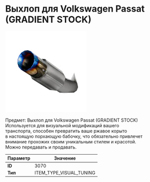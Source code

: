 # Выхлоп для Volkswagen Passat (GRADIENT STOCK)

![Item Image](../img/3070.webp?raw=true)

Предмет: Выхлоп для Volkswagen Passat (GRADIENT STOCK)<br>Используется для визуальной модификаций вашего<br>транспорта, способен превратить ваше ржавое корыто<br>в настоящую порхающую бабочку, что обязательно привлечет<br>внимание прохожих своим уникальным стилем и красотой.<br>Можно передавать и продавать.


| Параметр | Значение |
|----------|----------|
| **ID** | 3070 |
| **Тип** | ITEM_TYPE_VISUAL_TUNING |

